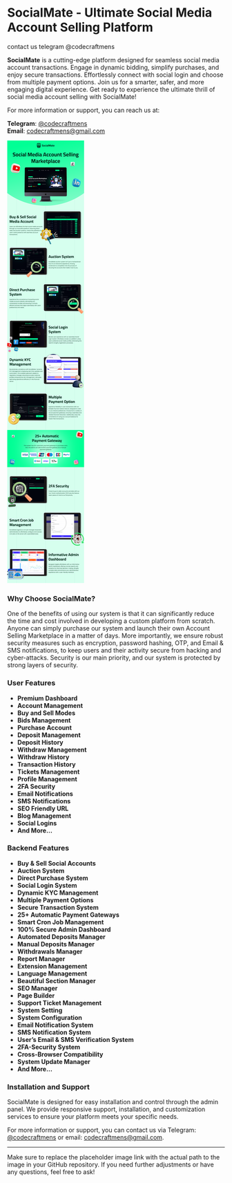 # SocialMate - Ultimate Social Media Account Selling Platform

contact us telegram @codecraftmens

**SocialMate** is a cutting-edge platform designed for seamless social media account transactions. Engage in dynamic bidding, simplify purchases, and enjoy secure transactions. Effortlessly connect with social login and choose from multiple payment options. Join us for a smarter, safer, and more engaging digital experience. Get ready to experience the ultimate thrill of social media account selling with SocialMate!

For more information or support, you can reach us at:

**Telegram**: [@codecraftmens](https://t.me/codecraftmens)  
**Email**: [codecraftmens@gmail.com](mailto:codecraftmens@gmail.com)

![SocialMate](68747470733a2f2f7363726970742e76697365726c61622e636f6d2f736f6369616c6d6174652f65787472612f6465736372697074696f6e2e706e67.png)

### Why Choose SocialMate?
One of the benefits of using our system is that it can significantly reduce the time and cost involved in developing a custom platform from scratch. Anyone can simply purchase our system and launch their own Account Selling Marketplace in a matter of days. More importantly, we ensure robust security measures such as encryption, password hashing, OTP, and Email & SMS notifications, to keep users and their activity secure from hacking and cyber-attacks. Security is our main priority, and our system is protected by strong layers of security.

### User Features
- **Premium Dashboard**
- **Account Management**
- **Buy and Sell Modes**
- **Bids Management**
- **Purchase Account**
- **Deposit Management**
- **Deposit History**
- **Withdraw Management**
- **Withdraw History**
- **Transaction History**
- **Tickets Management**
- **Profile Management**
- **2FA Security**
- **Email Notifications**
- **SMS Notifications**
- **SEO Friendly URL**
- **Blog Management**
- **Social Logins**
- **And More…**

### Backend Features
- **Buy & Sell Social Accounts**
- **Auction System**
- **Direct Purchase System**
- **Social Login System**
- **Dynamic KYC Management**
- **Multiple Payment Options**
- **Secure Transaction System**
- **25+ Automatic Payment Gateways**
- **Smart Cron Job Management**
- **100% Secure Admin Dashboard**
- **Automated Deposits Manager**
- **Manual Deposits Manager**
- **Withdrawals Manager**
- **Report Manager**
- **Extension Management**
- **Language Management**
- **Beautiful Section Manager**
- **SEO Manager**
- **Page Builder**
- **Support Ticket Management**
- **System Setting**
- **System Configuration**
- **Email Notification System**
- **SMS Notification System**
- **User’s Email & SMS Verification System**
- **2FA-Security System**
- **Cross-Browser Compatibility**
- **System Update Manager**
- **And More…**

### Installation and Support
SocialMate is designed for easy installation and control through the admin panel. We provide responsive support, installation, and customization services to ensure your platform meets your specific needs.

For more information or support, you can contact us via Telegram: [@codecraftmens](https://t.me/codecraftmens) or email: [codecraftmens@gmail.com](mailto:codecraftmens@gmail.com).

---

Make sure to replace the placeholder image link with the actual path to the image in your GitHub repository. If you need further adjustments or have any questions, feel free to ask!
